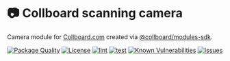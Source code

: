 # 📷 Collboard scanning camera

Camera module for [Collboard.com](https://collboard.com/) created via [@collboard/modules-sdk](https://www.npmjs.com/package/@collboard/modules-sdk).

<!--Badges-->

 [![Package Quality](https://packagequality.com/shield/collboard-camera.svg)](https://packagequality.com/#?package=collboard-camera)
 [![License](https://img.shields.io/github/license/hejny/collboard-camera.svg?style=flat)](https://raw.githubusercontent.com/hejny/collboard-camera/master/LICENSE)
 [![lint](https://github.com/hejny/collboard-camera/actions/workflows/lint.yml/badge.svg)](https://github.com/hejny/collboard-camera/actions/workflows/lint.yml)
 [![test](https://github.com/hejny/collboard-camera/actions/workflows/test.yml/badge.svg)](https://github.com/hejny/collboard-camera/actions/workflows/test.yml)
 [![Known Vulnerabilities](https://snyk.io/test/github/hejny/collboard-camera/badge.svg)](https://snyk.io/test/github/hejny/collboard-camera)
 [![Issues](https://img.shields.io/github/issues/hejny/collboard-camera.svg?style=flat)](https://github.com/hejny/collboard-camera/issues)

<!--/Badges-->
